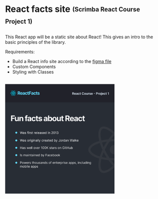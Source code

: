 # React facts site <sub><sup>(Scrimba React Course Project 1)</sup></sub>
This React app will be a static site about React! This gives  an intro to the basic principles of the library.

Requirements:
- Build a React info site according to the <a href="https://www.figma.com/file/xA1rJVQOorqMW6xjGdBLcI/ReactFacts?node-id=0%3A1">figma file</a>
- Custom Components
- Styling with Classes
<br>
<img src="src/assets/images/project-thumbnail.png" width="70%"/>
